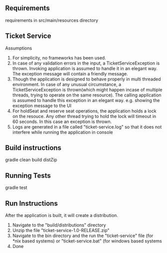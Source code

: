
Requirements
-------------
requirements in src/main/resources directory

Ticket Service
--------------
Assumptions
 1. For simplicity, no frameworks has been used.
 2. In case of any validation errors in the input, a TicketServiceException is thrown. Invoking application is assumed to handle it in an elegant way. The exception message will contain a friendly message.
 3. Though the application is designed to behave properly in multi threaded environment. In case of any unusual circumstance, a TicketServiceException is thrown(which might happen incase of multiple threads, trying to operate on the same resource). The calling application is assumed to handle this exception in an elegant way. e.g. showing the exception message to the UI
 4. For holdSeat and reserve seat operations, the application holds a lock on the resouce. Any other thread trying to hold the lock will timeout in 60 seconds. In this case an exception is thrown.
 5. Logs are generated in a file called "ticket-service.log" so that it does not interfere while running the application in console
 
Build instructions
------------------
gradle clean build distZip

Running Tests
-------------
gradle test

Run Instructions
------------------
After the application is built, it will create a distribution.
 1. Navigate to the "build/distributions" directory
 2. Unzip the file "ticket-service-1.0-RELEASE.zip"
 3. Navigate to the bin directory and the run the "ticket-service" file (for *nix based systems) or "ticket-service.bat" (for windows based systems
 4. Done
 

